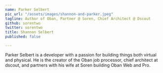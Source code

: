 ```yaml
---
name: Parker Selbert
pic_url: "/assets/images/shannon-and-parker.jpeg"
tagline: Author of Oban, Partner @ Soren, Chief Architect @ Dscout
github: sorentwo
twitter: sorentwo
title: Shannon Selbert
published: false

---
```

Parker Selbert is a developer with a passion for building things both virtual and physical. He is the creator of the Oban job processor, chief architect at dscout, and partners with his wife at Soren building Oban Web and Pro.